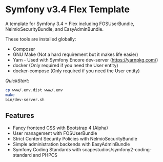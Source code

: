 # Symfony v3.4 Flex Template

A template for Symfony 3.4 + Flex including FOSUserBundle, NelmioSecurityBundle, and EasyAdminBundle.

These tools are installed globally:
- Composer
- GNU Make (Not a hard requirement but it makes life easier)
- Yarn - Used with Symfony Encore dev-server (https://yarnpkg.com/)
- docker (Only required if you need the User entity)
- docker-compose (Only required if you need the User entity)

*QuickStart*:
```bash
cp www/.env.dist www/.env
make
bin/dev-server.sh
```

## Features

- Fancy frontend CSS with Bootstrap 4 (Alpha)
- User management with FOSUserBundle
- Strict Content Security Policies with NelmioSecurityBundle
- Simple administration backends with EasyAdminBundle
- Symfony Coding Standards with scapestudios/symfony2-coding-standard and PHPCS

